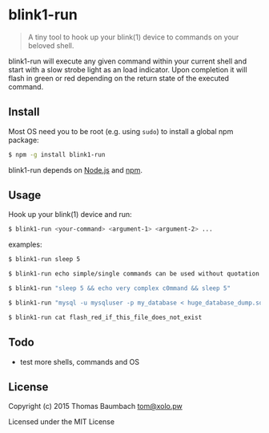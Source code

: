 # blink1-run

> A tiny tool to hook up your blink(1) device to commands on your beloved shell.

blink1-run will execute any given command within your current shell and start with a slow strobe light as an load indicator. Upon completion it will flash in green or red depending on the return state of the executed command.

## Install

Most OS need you to be root (e.g. using `sudo`) to install a global npm package:

```sh
$ npm -g install blink1-run
```

blink1-run depends on [Node.js](http://nodejs.org/) and [npm](http://npmjs.org/).

## Usage

Hook up your blink(1) device and run:

```sh
$ blink1-run <your-command> <argument-1> <argument-2> ...
```

examples:

```sh
$ blink1-run sleep 5
```

```sh
$ blink1-run echo simple/single commands can be used without quotation marks
```

```sh
$ blink1-run "sleep 5 && echo very complex c0mmand && sleep 5"
```

```sh
$ blink1-run "mysql -u mysqluser -p my_database < huge_database_dump.sql"
```

```sh
$ blink1-run cat flash_red_if_this_file_does_not_exist
```

## Todo

* test more shells, commands and OS

## License

Copyright (c) 2015 Thomas Baumbach <tom@xolo.pw>

Licensed under the MIT License
